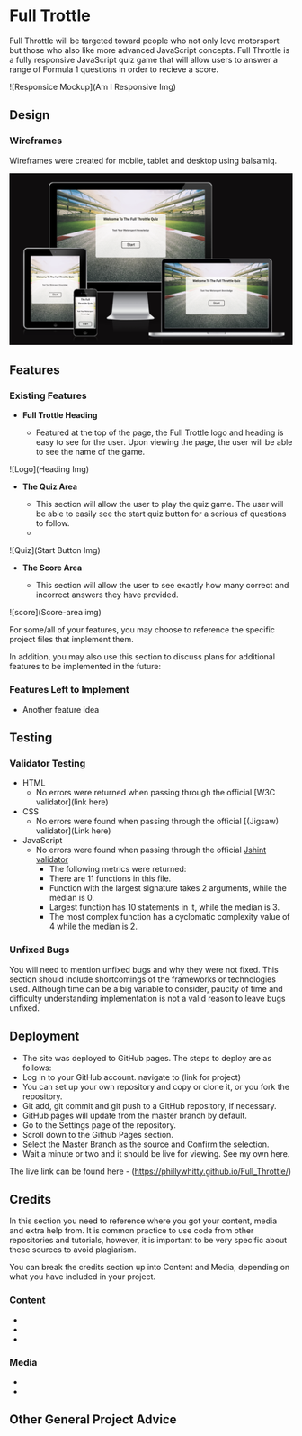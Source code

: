 # Full Trottle

 Full Throttle will be targeted toward people who not only love motorsport but those who also like more advanced JavaScript concepts. Full Throttle is a fully responsive JavaScript quiz game that will allow users to answer a range of Formula 1 questions in order to recieve a score.

![Responsice Mockup](Am I Responsive Img)


## Design

### Wireframes

Wireframes were created for mobile, tablet and desktop using balsamiq.

![Home Page](./assets/images/am_i_responsive_img.png)


## Features 

### Existing Features

- __Full Trottle Heading__

  - Featured at the top of the page, the Full Trottle logo and heading is easy to see for the user. Upon viewing the page, the user will be able to see the name of the game.

![Logo](Heading Img)

- __The Quiz Area__

  - This section will allow the user to play the quiz game. The user will be able to easily see the start quiz button for a serious of questions to follow.
  - 

![Quiz](Start Button Img)

- __The Score Area__

  - This section will allow the user to see exactly how many correct and incorrect answers they have provided. 

![score](Score-area img)

For some/all of your features, you may choose to reference the specific project files that implement them.

In addition, you may also use this section to discuss plans for additional features to be implemented in the future:

### Features Left to Implement

- Another feature idea

## Testing 

### Validator Testing 

- HTML
    - No errors were returned when passing through the official [W3C validator](link here)
- CSS
    - No errors were found when passing through the official [(Jigsaw) validator](Link here)
- JavaScript
    - No errors were found when passing through the official [Jshint validator](https://jshint.com/)
      - The following metrics were returned: 
      - There are 11 functions in this file.
      - Function with the largest signature takes 2 arguments, while the median is 0.
      - Largest function has 10 statements in it, while the median is 3.
      - The most complex function has a cyclomatic complexity value of 4 while the median is 2.

### Unfixed Bugs

You will need to mention unfixed bugs and why they were not fixed. This section should include shortcomings of the frameworks or technologies used. Although time can be a big variable to consider, paucity of time and difficulty understanding implementation is not a valid reason to leave bugs unfixed. 

## Deployment

- The site was deployed to GitHub pages. The steps to deploy are as follows: 
- Log in to your GitHub account. navigate to (link for project)
- You can set up your own repository and copy or clone it, or you fork the repository.
- Git add, git commit and git push to a GitHub repository, if necessary.
- GitHub pages will update from the master branch by default.
- Go to the Settings page of the repository.
- Scroll down to the Github Pages section.
- Select the Master Branch as the source and Confirm the selection.
- Wait a minute or two and it should be live for viewing. See my own here.
 
The live link can be found here - (https://phillywhitty.github.io/Full_Throttle/)

## Credits 

In this section you need to reference where you got your content, media and extra help from. It is common practice to use code from other repositories and tutorials, however, it is important to be very specific about these sources to avoid plagiarism. 

You can break the credits section up into Content and Media, depending on what you have included in your project. 

### Content 

- 
- 
- 

### Media

- 
- 

## Other General Project Advice

